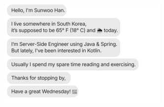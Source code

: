 <!-- ![message_svg](https://github.com/hanhyur/hanhyur/blob/master/chat.svg) -->

![message_svg](./chat.svg)
